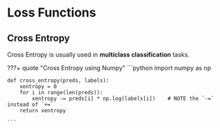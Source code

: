 <!-- ---
hide:
  - navigation # Hide navigation
  - toc        # Hide table of contents
--- -->


# Loss Functions

## Cross Entropy

Cross Entropy is usually used in **multiclass classification** tasks.

???+ quote "Cross Entropy using Numpy"
    ```python
    import numpy as np

    def cross_entropy(preds, labels):
        xentropy = 0
        for i in range(len(preds)):
            xentropy -= preds[i] * np.log(labels[i])    # NOTE the `-=` instead of `+=`
        return xentropy

    ```
